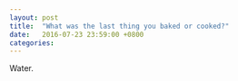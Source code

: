 ```yaml
---
layout: post
title:  "What was the last thing you baked or cooked?"
date:   2016-07-23 23:59:00 +0800
categories: 
---
```

Water.
